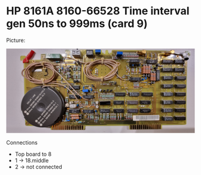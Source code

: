 # HP 8161A 8160-66528 Time interval gen 50ns to 999ms (card 9)

Picture:

![](./attachments/9-66528.jpg)

Connections

- Top board to 8
- 1 → 18.middle
- 2 → not connected